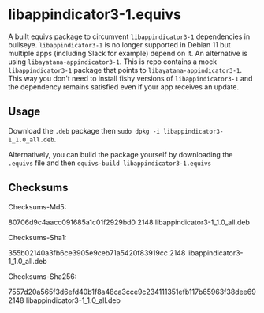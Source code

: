 # libappindicator3-1.equivs
A built equivs package to circumvent `libappindicator3-1` dependencies in bullseye. `libappindicator3-1` is no longer supported in Debian 11 but multiple apps (including Slack for example) depend on it. An alternative is using `libayatana-appindicator3-1`. This is repo contains a mock `libappindicator3-1` package that points to `libayatana-appindicator3-1`. This way you don't need to install fishy versions of `libappindicator3-1` and the dependency remains satisfied even if your app receives an update.

## Usage

Download the `.deb` package then `sudo dpkg -i libappindicator3-1_1.0_all.deb`.

Alternatively, you can build the package yourself by downloading the `.equivs` file and then `equivs-build libappindicator3-1.equivs`

## Checksums

Checksums-Md5:

 80706d9c4aacc091685a1c01f2929bd0 2148 libappindicator3-1_1.0_all.deb
 
Checksums-Sha1:

 355b02140a3fb6ce3905e9ceb71a5420f83919cc 2148 libappindicator3-1_1.0_all.deb
 
Checksums-Sha256:

 7557d20a565f3d6efd40b1f8a48ca3cce9c234111351efb117b65963f38dee69 2148 libappindicator3-1_1.0_all.deb
